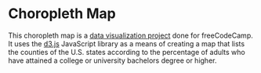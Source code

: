 # Choropleth Map

This choropleth map is a [data visualization project](https://learn.freecodecamp.org/data-visualization/data-visualization-projects/visualize-data-with-a-choropleth-map) done for freeCodeCamp. It uses the [d3.js](https://d3js.org/) JavaScript library as a means of creating a map that lists the counties of the U.S. states according to the percentage of adults who have attained a college or university bachelors degree or higher.
